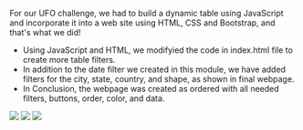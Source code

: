For our UFO challenge, we had to build a dynamic table using JavaScript and incorporate it into a web site using HTML, CSS and Bootstrap, and that's what we did!
* Using JavaScript and HTML, we modifyied the code in index.html file to create more table filters. 
* In addition to the date filter we created in this module, we have added filters for the city, state, country, and shape, as shown in final webpage.
* In Conclusion, the webpage was created as ordered with all needed filters, buttons, order, color, and data. 

![](https://user-images.githubusercontent.com/101672943/189007162-4db732ef-cdf4-4364-8c2d-690d47cd54a3.png)
![](https://user-images.githubusercontent.com/101672943/189007198-066b6fde-ee27-4010-8918-61f87994ecce.png)
![](https://user-images.githubusercontent.com/101672943/189007405-b102e4ad-04c1-4d3c-a671-d6aac6692650.png)

